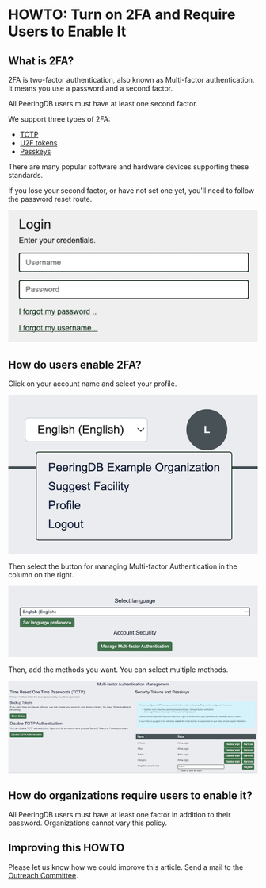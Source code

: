 # HOWTO: Turn on 2FA and Require Users to Enable It

## What is 2FA?

2FA is two-factor authentication, also known as Multi-factor authentication. It means you use a password and a second factor.  

All PeeringDB users must have at least one second factor.

We support three types of 2FA: 

* [TOTP](https://en.wikipedia.org/wiki/Time-based_one-time_password)
* [U2F tokens](https://fidoalliance.org/specifications/)
* [Passkeys](https://www.passkeys.com/what-are-passkeys)

There are many popular software and hardware devices supporting these standards.

If you lose your second factor, or have not set one yet, you'll need to follow the password reset route.

![Password reset](images/Password_reset.png)
 
## How do users enable 2FA?

Click on your account name and select your profile.

![Select profile](images/Location_of_profile.png)

Then select the button for managing Multi-factor Authentication in the column on the right.

![Location of the MFA button](images/Location_of_MFA_button.png)

Then, add the methods you want. You can select multiple methods.

![2FA control for users](images/MFA_management.png)

## How do organizations require users to enable it?

All PeeringDB users must have at least one factor in addition to their password. Organizations cannot vary this policy.

## Improving this HOWTO

Please let us know how we could improve this article. Send a mail to the [Outreach Committee](mailto:outreachcom@lists.peeringdb.com).